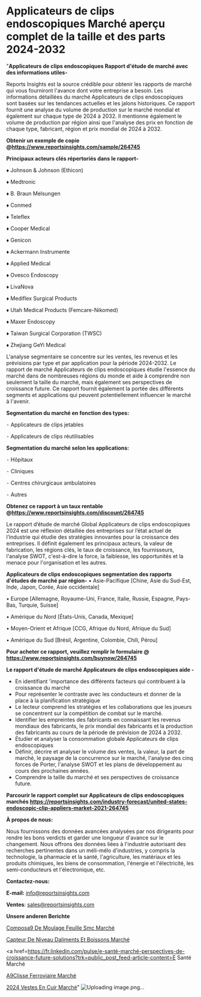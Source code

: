 # Applicateurs de clips endoscopiques Marché aperçu complet de la taille et des parts 2024-2032

"<strong>Applicateurs de clips endoscopiques Rapport d'étude de marché avec des informations utiles-</strong>

Reports Insights est la source crédible pour obtenir les rapports de marché qui vous fourniront l'avance dont votre entreprise a besoin. Les informations détaillées du marché Applicateurs de clips endoscopiques sont basées sur les tendances actuelles et les jalons historiques. Ce rapport fournit une analyse du volume de production sur le marché mondial et également sur chaque type de 2024 à 2032. Il mentionne également le volume de production par région ainsi que l'analyse des prix en fonction de chaque type, fabricant, région et prix mondial de 2024 à 2032.

<strong><b>Obtenir un exemple de copie @</b></strong><a href=https://www.reportsinsights.com/sample/264745><strong><b>https://www.reportsinsights.com/sample/264745</b></strong></a>

<b>Principaux acteurs clés répertoriés dans le rapport-</b>

<b> </b>♦ Johnson & Johnson (Ethicon)

♦ Medtronic

♦ B. Braun Melsungen

♦ Conmed

♦ Teleflex

♦ Cooper Medical

♦ Genicon

♦ Ackermann Instrumente

♦ Applied Medical

♦ Ovesco Endoscopy

♦ LivaNova

♦ Mediflex Surgical Products

♦ Utah Medical Products (Femcare-Nikomed)

♦ Maxer Endoscopy

♦ Taiwan Surgical Corporation (TWSC)

♦ Zhejiang GeYi Medical

L'analyse segmentaire se concentre sur les ventes, les revenus et les prévisions par type et par application pour la période 2024-2032. Le rapport de marché Applicateurs de clips endoscopiques étudie l'essence du marché dans de nombreuses régions du monde et aide à comprendre non seulement la taille du marché, mais également ses perspectives de croissance future. Ce rapport fournit également la portée des différents segments et applications qui peuvent potentiellement influencer le marché à l'avenir.

<strong>Segmentation du marché en fonction des types:</strong>


⁃ Applicateurs de clips jetables

⁃ Applicateurs de clips réutilisables

<strong>Segmentation du marché selon les applications:</strong>


⁃ Hôpitaux

⁃ Cliniques

⁃ Centres chirurgicaux ambulatoires

⁃ Autres

<strong><b>Obtenez ce rapport à un taux rentable @</b></strong><a href=https://www.reportsinsights.com/discount/264745><strong><b>https://www.reportsinsights.com/discount/264745</b></strong></a>

Le rapport d’étude de marché Global Applicateurs de clips endoscopiques 2024 est une réflexion détaillée des entreprises sur l’état actuel de l’industrie qui étudie des stratégies innovantes pour la croissance des entreprises. Il définit également les principaux acteurs, la valeur de fabrication, les régions clés, le taux de croissance, les fournisseurs, l'analyse SWOT, c'est-à-dire la force, la faiblesse, les opportunités et la menace pour l'organisation et les autres.

<strong>Applicateurs de clips endoscopiques segmentation des rapports d'études de marché par région-</strong>
• Asie-Pacifique [Chine, Asie du Sud-Est, Inde, Japon, Corée, Asie occidentale]

• Europe [Allemagne, Royaume-Uni, France, Italie, Russie, Espagne, Pays-Bas, Turquie, Suisse]

• Amérique du Nord [États-Unis, Canada, Mexique]

• Moyen-Orient et Afrique [CCG, Afrique du Nord, Afrique du Sud]

• Amérique du Sud [Brésil, Argentine, Colombie, Chili, Pérou]

<strong>Pour acheter ce rapport, veuillez remplir le formulaire @   <a href=https://www.reportsinsights.com/buynow/264745>https://www.reportsinsights.com/buynow/264745</a></strong>

<strong>Le rapport d'étude de marché Applicateurs de clips endoscopiques aide -</strong>
<ul>
  <li>En identifiant 'importance des différents facteurs qui contribuent à la croissance du marché</li>
  <li>Pour représenter le contraste avec les conducteurs et donner de la place à la planification stratégique</li>
  <li>Le lecteur comprend les stratégies et les collaborations que les joueurs se concentrent sur la compétition de combat sur le marché.</li>
  <li>Identifier les empreintes des fabricants en connaissant les revenus mondiaux des fabricants, le prix mondial des fabricants et la production des fabricants au cours de la période de prévision de 2024 à 2032.</li>
  <li>Étudier et analyser la consommation globale Applicateurs de clips endoscopiques</li>
  <li>Définir, décrire et analyser le volume des ventes, la valeur, la part de marché, le paysage de la concurrence sur le marché, l'analyse des cinq forces de Porter, l'analyse SWOT et les plans de développement au cours des prochaines années.</li>
  <li>Comprendre la taille du marché et ses perspectives de croissance future.</li>
</ul>

<strong>Parcourir le rapport complet sur Applicateurs de clips endoscopiques marchés <a href=https://reportsinsights.com/industry-forecast/united-states-endoscopic-clip-appliers-market-2021-264745>https://reportsinsights.com/industry-forecast/united-states-endoscopic-clip-appliers-market-2021-264745</a></strong>

<strong>À propos de nous:</strong>

Nous fournissons des données avancées analysées par nos dirigeants pour rendre les bons verdicts et garder une longueur d'avance sur le changement. Nous offrons des données liées à l'industrie autorisant des recherches pertinentes dans un méli-mélo d'industries, y compris la technologie, la pharmacie et la santé, l'agriculture, les matériaux et les produits chimiques, les biens de consommation, l'énergie et l'électricité, les semi-conducteurs et l'électronique, etc.

<strong>Contactez-nous:</strong>

<strong>E-mail:</strong> <a href=mailto:info@reportsinsights.com>info@reportsinsights.com</a>

<strong>Ventes</strong>: <a href=mailto:sales@reportsinsights.com>sales@reportsinsights.com</a>

<strong>Unsere anderen Berichte</strong>

<a href=https://www.linkedin.com/pulse/compos%C3%A9-de-moulage-feuille-smc-march%C3%A9-2024-rjate/>Composa9 De Moulage Feuille Smc Marché</a>

<a href=https://www.linkedin.com/pulse/capteur-de-niveau-daliments-et-boissons-marché-rwxic/>Capteur De Niveau Daliments Et Boissons Marché</a>

<a href=https://fr.linkedin.com/pulse/e-santé-marché-perspectives-de-croissance-future-solutions?trk=public_post_feed-article-content>E Santé Marché</a>

<a href=https://www.linkedin.com/pulse/%C3%A9clisse-ferroviaire-march%C3%A9-segmentation-tendances-bituf/>A9Clisse Ferroviaire Marché</a>

<a href=https://www.linkedin.com/pulse/2024-vestes-en-cuir-march%C3%A9tendance-et-pr%C3%A9visions-1davc/>2024 Vestes En Cuir Marché</a>"
![Uploading image.png…]()
